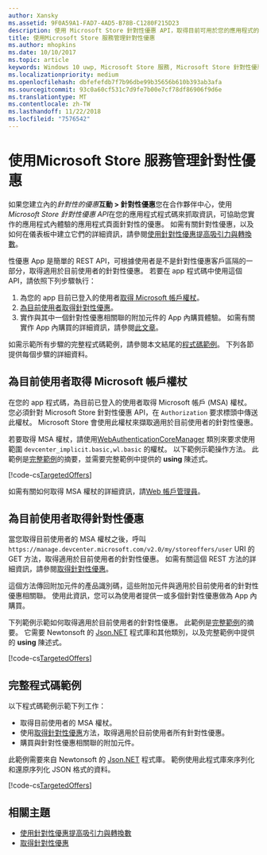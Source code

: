 ```yaml
---
author: Xansky
ms.assetid: 9F0A59A1-FAD7-4AD5-B78B-C1280F215D23
description: 使用 Microsoft Store 針對性優惠 API，取得目前可用於您的應用程式的針對性優惠。
title: 使用Microsoft Store 服務管理針對性優惠
ms.author: mhopkins
ms.date: 10/10/2017
ms.topic: article
keywords: Windows 10 uwp, Microsoft Store 服務, Microsoft Store 針對性優惠 API, 針對性優惠
ms.localizationpriority: medium
ms.openlocfilehash: dbfefefdb7f7b96dbe99b35656b610b393ab3afa
ms.sourcegitcommit: 93c0a60cf531c7d9fe7b00e7cf78df86906f9d6e
ms.translationtype: MT
ms.contentlocale: zh-TW
ms.lasthandoff: 11/22/2018
ms.locfileid: "7576542"
---
```

# <a name="manage-targeted-offers-using-store-services"></a>使用Microsoft Store 服務管理針對性優惠

如果您建立內的*針對性的優惠***互動 > 針對性優惠**您在合作夥伴中心，使用*Microsoft Store 針對性優惠 API*在您的應用程式程式碼來抓取資訊，可協助您實作的應用程式內體驗的應用程式頁面針對性的優惠。 如需有關針對性優惠，以及如何在儀表板中建立它們的詳細資訊，請參閱[使用針對性優惠提高吸引力與轉換數](../publish/use-targeted-offers-to-maximize-engagement-and-conversions.md)。

性優惠 App 是簡單的 REST API，可根據使用者是不是針對性優惠客戶區隔的一部分，取得適用於目前使用者的針對性優惠。 若要在 app 程式碼中使用這個 API，請依照下列步驟執行：

1.  為您的 app 目前已登入的使用者[取得 Microsoft 帳戶權杖](#obtain-a-microsoft-account-token)。
2.  [為目前使用者取得針對性優惠](#get-targeted-offers)。
3.  實作與其中一個針對性優惠相關聯的附加元件的 App 內購買體驗。 如需有關實作 App 內購買的詳細資訊，請參閱[此文章](enable-in-app-purchases-of-apps-and-add-ons.md)。

如需示範所有步驟的完整程式碼範例，請參閱本文結尾的[程式碼範例](#code-example)。 下列各節提供每個步驟的詳細資料。

<span id="obtain-a-microsoft-account-token" />

## <a name="get-a-microsoft-account-token-for-the-current-user"></a>為目前使用者取得 Microsoft 帳戶權杖

在您的 app 程式碼，為目前已登入的使用者取得 Microsoft 帳戶 (MSA) 權杖。 您必須針對 Microsoft Store 針對性優惠 API，在 ```Authorization``` 要求標頭中傳送此權杖。 Microsoft Store 會使用此權杖來擷取適用於目前使用者的針對性優惠。

若要取得 MSA 權杖，請使用[WebAuthenticationCoreManager](https://docs.microsoft.com/uwp/api/windows.security.authentication.web.core.webauthenticationcoremanager) 類別來要求使用範圍 ```devcenter_implicit.basic,wl.basic``` 的權杖。 以下範例示範操作方法。 此範例是[完整範例](#code-example)的摘要，並需要完整範例中提供的 **using** 陳述式。

[!code-cs[TargetedOffers](./code/StoreServicesExamples_TargetedOffers/cs/TargetedOffers.cs#GetMSAToken)]

如需有關如何取得 MSA 權杖的詳細資訊，請[Web 帳戶管理員](../security/web-account-manager.md)。

<span id="get-targeted-offers" />

## <a name="get-the-targeted-offers-for-the-current-user"></a>為目前使用者取得針對性優惠

當您取得目前使用者的 MSA 權杖之後，呼叫 ```https://manage.devcenter.microsoft.com/v2.0/my/storeoffers/user``` URI 的 GET 方法，取得適用於目前使用者的針對性優惠。 如需有關這個 REST 方法的詳細資訊，請參閱[取得針對性優惠](get-targeted-offers.md)。

這個方法傳回附加元件的產品識別碼，這些附加元件與適用於目前使用者的針對性優惠相關聯。 使用此資訊，您可以為使用者提供一或多個針對性優惠做為 App 內購買。

下列範例示範如何取得適用於目前使用者的針對性優惠。 此範例是[完整範例](#code-example)的摘要。 它需要 Newtonsoft 的 [Json.NET](http://www.newtonsoft.com/json) 程式庫和其他類別，以及完整範例中提供的 **using** 陳述式。

[!code-cs[TargetedOffers](./code/StoreServicesExamples_TargetedOffers/cs/TargetedOffers.cs#GetTargetedOffers)]

<span id="code-example" />

## <a name="complete-code-example"></a>完整程式碼範例

以下程式碼範例示範下列工作：

* 取得目前使用者的 MSA 權杖。
* 使用[取得針對性優惠](get-targeted-offers.md)方法，取得適用於目前使用者所有針對性優惠。
* 購買與針對性優惠相關聯的附加元件。

此範例需要來自 Newtonsoft 的 [Json.NET](http://www.newtonsoft.com/json) 程式庫。 範例使用此程式庫來序列化和還原序列化 JSON 格式的資料。

[!code-cs[TargetedOffers](./code/StoreServicesExamples_TargetedOffers/cs/TargetedOffers.cs#GetTargetedOffersSample)]

## <a name="related-topics"></a>相關主題

* [使用針對性優惠提高吸引力與轉換數](../publish/use-targeted-offers-to-maximize-engagement-and-conversions.md)
* [取得針對性優惠](get-targeted-offers.md)
